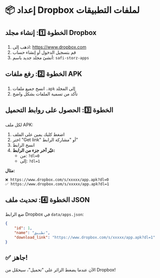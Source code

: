 # 📦 إعداد Dropbox لملفات التطبيقات

## الخطوة 1️⃣: إنشاء مجلد Dropbox
1. اذهب إلى: https://www.dropbox.com
2. قم بتسجيل الدخول أو إنشاء حساب
3. أنشئ مجلد جديد باسم: `safi-storz-apps`

## الخطوة 2️⃣: رفع ملفات APK
1. انسخ جميع ملفات `.apk` إلى المجلد
2. تأكد من تسمية الملفات بشكل واضح

## الخطوة 3️⃣: الحصول على روابط التحميل
لكل ملف APK:
1. اضغط كليك يمين على الملف
2. اختر "Get link" أو "مشاركة الرابط"
3. انسخ الرابط
4. **غيّر آخر جزء من الرابط:**
   - من: `?dl=0`
   - إلى: `?dl=1`

**مثال:**
```
❌ https://www.dropbox.com/s/xxxxx/app.apk?dl=0
✅ https://www.dropbox.com/s/xxxxx/app.apk?dl=1
```

## الخطوة 4️⃣: تحديث ملف JSON
ضع الرابط Dropbox في `data/apps.json`:
```json
{
    "id": 1,
    "name": "تطبيق",
    "download_link": "https://www.dropbox.com/s/xxxxx/app.apk?dl=1"
}
```

## ✅ جاهز!
الآن عندما يضغط الزائر على "تحميل"، سيحمّل من Dropbox!